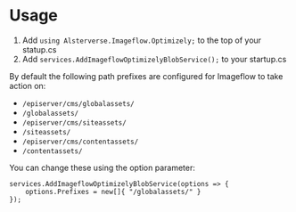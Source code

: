 # Usage
1. Add ```using Alsterverse.Imageflow.Optimizely;``` to the top of your statup.cs 
1. Add ```services.AddImageflowOptimizelyBlobService();``` to your startup.cs

By default the following path prefixes are configured for Imageflow to take action on:
- ```/episerver/cms/globalassets/```
- ```/globalassets/```
- ```/episerver/cms/siteassets/```
- ```/siteassets/```
- ```/episerver/cms/contentassets/```
- ```/contentassets/```

You can change these using the option parameter:
```
services.AddImageflowOptimizelyBlobService(options => {
    options.Prefixes = new[]{ "/globalassets/" }
});
```